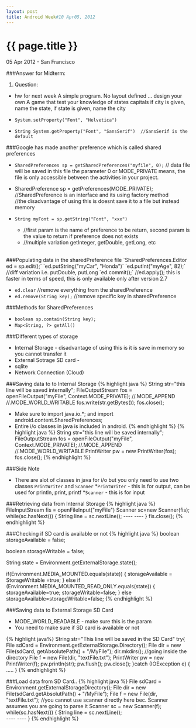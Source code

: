 ```yaml
---
layout: post
title: Android Week#10 Apr05, 2012
---
```


{{ page.title }}
================

<p class="meta">05 Apr 2012 - San Francisco</p>

###Answer for Midterm:
1. Question:



* hw for next week
A simple program. No layout defined ... design your own
A game that test your knowledge of states capitals
if city is given, name the state, if state is given, name the city


* `System.setProperty("Font", "Helvetica")`
* `String System.getProperty("Font", "SansSerif")  //SansSerif is the default`

###Google has made another preference which is called shared preferences
* `SharedPreferences sp = getSharedPreferences("myfile", 0);` 
// data file will be saved in this file the parameter 0 or MODE_PRIVATE means, the file is only accessible between the activities in your project.
* SharedPreference sp = getPreferences(MODE_PRIVATE); 
//SharedPreference is an interface and its using factory method  
//the disadvantage of using this is doesnt save it to a file but instead memory

* `String myFont = sp.getString("Font", "xxx")` 
	* //first param is the name of preference to be return, second param is the value to return if preference does not exists
	* //multiple variation getInteger, getDouble, getLong, etc

<br/>
###Populating data in the sharedPreference file
 `SharedPreferences.Editor ed = sp.edit();`
  `ed.putString("myCar", "Honda")`
  `ed.putInt("myAge", 82);`
  //diff variation i.e. putDouble, putLong
  `ed.commit();`  
  //ed.apply(); this is faster in terms of speed, this is only available only after version 2.7

* `ed.clear` //remove everything from the sharedPreference
* `ed.remove(String key);` //remove specific key in sharedPreference

###Methods for SharedPreferences
* `boolean sp.contain(String key);`
* `Map<String, ?> getAll()`

###Different types of storage
* Internal Storage - disadvantage of using this is it is save in memory so you cannot transfer it
* External Sotrage SD card -
* sqlite 
* Network Connection (Cloud)

###Saving data to to Internal Storage
{% highlight java %}
String str="this line will be saved internally";
FileOutputStream fos = openFileOutput("myFile", Context.MODE_PRIVATE);
													 //.MODE_APPEND
													 //.MODE_WORLD_WRITABLE
fos.write(str.getBytes());
fos.close();
* Make sure to import java.io.*; and import android.content.SharedPreferences;
* Entire i/o classes in java is included in android.
{% endhighlight %}
{% highlight java %}
String str="this line will be saved internally";
FileOutputStream fos = openFileOutput("myFile", Context.MODE_PRIVATE);
													 //.MODE_APPEND
													 //.MODE_WORLD_WRITABLE
PrintWriter pw = new PrintWriter(fos);
fos.close();
{% endhighlight %}


###Side Note
* There are alot of classes in java for i/o but you only need to use two classes `PrintWriter` and `Scanner` 
	*`PrintWriter` - this is for output, can be used for println, print, printf
	*`Scanner` - this is for input
	

###Retrieving data from Internal Storage
{% highlight java %}
FileInputStream fis = openFileInput("myFile")
Scanner sc=new Scanner(fis);
while(sc.hasNext())
{
	String line = sc.nextLine();
	----
	----
}
fis.close();
{% endhighlight %}


###Checking if SD card is available or not
{% highlight java %}
boolean storageAvailable = false;

boolean storageWritable = false;

String state = Environment.getExternalStorage.state();

if(Environment.MEDIA_MOUNTED.equals(state))
{
	storageAvailable = StorageWritable =true;
}
else if (Environment.MEDIA_MOUNTED_READ_ONLY.equals(state))
{
	storageAvailable=true;
	storageWritable=false;
}
else
	storageAvailable=storageWritable=false;
{% endhighlight %}
	
###Saving data to External Storage SD Card
* MODE_WORLD_READABLE - make sure this is the param
* You need to make sure if SD card is available or not 

{% highlight java%}
String str="This line will be saved in the SD Card"
try{
	File sdCard = Environment.getExternalStorage.Directory();
	File dir = new File(sdCard, getAbsolutePath() + "/MyFile");
	dir.mkdirs();   //going inside the directory
	File f = new File(dir, "textFile.txt");
	PrintWriter pw = new PrintWriter(f);
	pw.println(str);
	pw.flush();
	pw.close();
}catch (IOException e) {  .....  }
{% endhighlight %}

###Load data from SD Card..
{% highlight java %}
File sdCard = Environment.getExternalStorageDirectory();
File dir = new File(sdCard.getAbsolutPath() + "/MyFile");
File f = new File(dir, "textFile.txt");  //you cannot use scanner directly here bec. Scanner assumes you are going to parse it
Scanner sc = new Scanner(f);
while(sc.hasNext())
{
	String line = sc.nextLine();  
	----
	----
}
{% endhighlight %}




	




